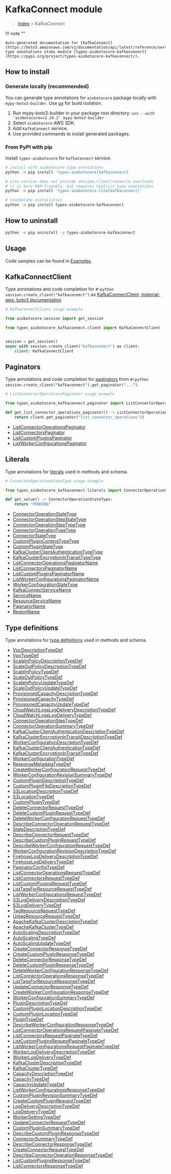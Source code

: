 # KafkaConnect module

> [Index](../README.md) > KafkaConnect


!!! note ""

    Auto-generated documentation for [KafkaConnect](https://boto3.amazonaws.com/v1/documentation/api/latest/reference/services/kafkaconnect.html#kafkaconnect)
    type annotations stubs module [types-aiobotocore-kafkaconnect](https://pypi.org/project/types-aiobotocore-kafkaconnect/).

## How to install

### Generate locally (recommended)

You can generate type annotations for `aiobotocore` package locally with `mypy-boto3-builder`.
Use [uv](https://docs.astral.sh/uv/getting-started/installation/) for build isolation.

1. Run mypy-boto3-builder in your package root directory: `uvx --with 'aiobotocore==2.24.2' mypy-boto3-builder`
1. Select `aiobotocore` AWS SDK.
1. Add `KafkaConnect` service.
1. Use provided commands to install generated packages.



### From PyPI with pip

Install `types-aiobotocore` for `KafkaConnect` service.

```bash
# install with aiobotocore type annotations
python -m pip install 'types-aiobotocore[kafkaconnect]'

# Lite version does not provide session.client/resource overloads
# it is more RAM-friendly, but requires explicit type annotations
python -m pip install 'types-aiobotocore-lite[kafkaconnect]'

# standalone installation
python -m pip install types-aiobotocore-kafkaconnect
```



## How to uninstall

```bash
python -m pip uninstall -y types-aiobotocore-kafkaconnect
```

## Usage

Code samples can be found in [Examples](./usage.md).

## KafkaConnectClient

Type annotations and code completion for  `#!python session.create_client("kafkaconnect")` as [KafkaConnectClient](./client.md)
[:material-aws: boto3 documentation](https://boto3.amazonaws.com/v1/documentation/api/latest/reference/services/kafkaconnect.html#KafkaConnect.Client)

```python
# KafkaConnectClient usage example

from aiobotocore.session import get_session

from types_aiobotocore_kafkaconnect.client import KafkaConnectClient


session = get_session()
async with session.create_client("kafkaconnect") as client:
    client: KafkaConnectClient
```


## Paginators

Type annotations and code completion for
[paginators](./paginators.md)
from `#!python session.create_client("kafkaconnect").get_paginator("...")`.

```python
# ListConnectorOperationsPaginator usage example

from types_aiobotocore_kafkaconnect.paginator import ListConnectorOperationsPaginator

def get_list_connector_operations_paginator() -> ListConnectorOperationsPaginator:
    return client.get_paginator("list_connector_operations"))
```

- [ListConnectorOperationsPaginator](./paginators.md#listconnectoroperationspaginator)
- [ListConnectorsPaginator](./paginators.md#listconnectorspaginator)
- [ListCustomPluginsPaginator](./paginators.md#listcustompluginspaginator)
- [ListWorkerConfigurationsPaginator](./paginators.md#listworkerconfigurationspaginator)








## Literals

Type annotations for [literals](./literals.md) used in methods and schema.

```python
# ConnectorOperationStateType usage example

from types_aiobotocore_kafkaconnect.literals import ConnectorOperationStateType

def get_value() -> ConnectorOperationStateType:
    return "PENDING"
```

- [ConnectorOperationStateType](./literals.md#connectoroperationstatetype)
- [ConnectorOperationStepStateType](./literals.md#connectoroperationstepstatetype)
- [ConnectorOperationStepTypeType](./literals.md#connectoroperationsteptypetype)
- [ConnectorOperationTypeType](./literals.md#connectoroperationtypetype)
- [ConnectorStateType](./literals.md#connectorstatetype)
- [CustomPluginContentTypeType](./literals.md#customplugincontenttypetype)
- [CustomPluginStateType](./literals.md#custompluginstatetype)
- [KafkaClusterClientAuthenticationTypeType](./literals.md#kafkaclusterclientauthenticationtypetype)
- [KafkaClusterEncryptionInTransitTypeType](./literals.md#kafkaclusterencryptionintransittypetype)
- [ListConnectorOperationsPaginatorName](./literals.md#listconnectoroperationspaginatorname)
- [ListConnectorsPaginatorName](./literals.md#listconnectorspaginatorname)
- [ListCustomPluginsPaginatorName](./literals.md#listcustompluginspaginatorname)
- [ListWorkerConfigurationsPaginatorName](./literals.md#listworkerconfigurationspaginatorname)
- [WorkerConfigurationStateType](./literals.md#workerconfigurationstatetype)
- [KafkaConnectServiceName](./literals.md#kafkaconnectservicename)
- [ServiceName](./literals.md#servicename)
- [ResourceServiceName](./literals.md#resourceservicename)
- [PaginatorName](./literals.md#paginatorname)
- [RegionName](./literals.md#regionname)




## Type definitions

Type annotations for [type definitions](./type_defs.md) used in methods and schema.

- [VpcDescriptionTypeDef](./type_defs.md#vpcdescriptiontypedef)
- [VpcTypeDef](./type_defs.md#vpctypedef)
- [ScaleInPolicyDescriptionTypeDef](./type_defs.md#scaleinpolicydescriptiontypedef)
- [ScaleOutPolicyDescriptionTypeDef](./type_defs.md#scaleoutpolicydescriptiontypedef)
- [ScaleInPolicyTypeDef](./type_defs.md#scaleinpolicytypedef)
- [ScaleOutPolicyTypeDef](./type_defs.md#scaleoutpolicytypedef)
- [ScaleInPolicyUpdateTypeDef](./type_defs.md#scaleinpolicyupdatetypedef)
- [ScaleOutPolicyUpdateTypeDef](./type_defs.md#scaleoutpolicyupdatetypedef)
- [ProvisionedCapacityDescriptionTypeDef](./type_defs.md#provisionedcapacitydescriptiontypedef)
- [ProvisionedCapacityTypeDef](./type_defs.md#provisionedcapacitytypedef)
- [ProvisionedCapacityUpdateTypeDef](./type_defs.md#provisionedcapacityupdatetypedef)
- [CloudWatchLogsLogDeliveryDescriptionTypeDef](./type_defs.md#cloudwatchlogslogdeliverydescriptiontypedef)
- [CloudWatchLogsLogDeliveryTypeDef](./type_defs.md#cloudwatchlogslogdeliverytypedef)
- [ConnectorOperationStepTypeDef](./type_defs.md#connectoroperationsteptypedef)
- [ConnectorOperationSummaryTypeDef](./type_defs.md#connectoroperationsummarytypedef)
- [KafkaClusterClientAuthenticationDescriptionTypeDef](./type_defs.md#kafkaclusterclientauthenticationdescriptiontypedef)
- [KafkaClusterEncryptionInTransitDescriptionTypeDef](./type_defs.md#kafkaclusterencryptionintransitdescriptiontypedef)
- [WorkerConfigurationDescriptionTypeDef](./type_defs.md#workerconfigurationdescriptiontypedef)
- [KafkaClusterClientAuthenticationTypeDef](./type_defs.md#kafkaclusterclientauthenticationtypedef)
- [KafkaClusterEncryptionInTransitTypeDef](./type_defs.md#kafkaclusterencryptionintransittypedef)
- [WorkerConfigurationTypeDef](./type_defs.md#workerconfigurationtypedef)
- [ResponseMetadataTypeDef](./type_defs.md#responsemetadatatypedef)
- [CreateWorkerConfigurationRequestTypeDef](./type_defs.md#createworkerconfigurationrequesttypedef)
- [WorkerConfigurationRevisionSummaryTypeDef](./type_defs.md#workerconfigurationrevisionsummarytypedef)
- [CustomPluginDescriptionTypeDef](./type_defs.md#customplugindescriptiontypedef)
- [CustomPluginFileDescriptionTypeDef](./type_defs.md#custompluginfiledescriptiontypedef)
- [S3LocationDescriptionTypeDef](./type_defs.md#s3locationdescriptiontypedef)
- [S3LocationTypeDef](./type_defs.md#s3locationtypedef)
- [CustomPluginTypeDef](./type_defs.md#customplugintypedef)
- [DeleteConnectorRequestTypeDef](./type_defs.md#deleteconnectorrequesttypedef)
- [DeleteCustomPluginRequestTypeDef](./type_defs.md#deletecustompluginrequesttypedef)
- [DeleteWorkerConfigurationRequestTypeDef](./type_defs.md#deleteworkerconfigurationrequesttypedef)
- [DescribeConnectorOperationRequestTypeDef](./type_defs.md#describeconnectoroperationrequesttypedef)
- [StateDescriptionTypeDef](./type_defs.md#statedescriptiontypedef)
- [DescribeConnectorRequestTypeDef](./type_defs.md#describeconnectorrequesttypedef)
- [DescribeCustomPluginRequestTypeDef](./type_defs.md#describecustompluginrequesttypedef)
- [DescribeWorkerConfigurationRequestTypeDef](./type_defs.md#describeworkerconfigurationrequesttypedef)
- [WorkerConfigurationRevisionDescriptionTypeDef](./type_defs.md#workerconfigurationrevisiondescriptiontypedef)
- [FirehoseLogDeliveryDescriptionTypeDef](./type_defs.md#firehoselogdeliverydescriptiontypedef)
- [FirehoseLogDeliveryTypeDef](./type_defs.md#firehoselogdeliverytypedef)
- [PaginatorConfigTypeDef](./type_defs.md#paginatorconfigtypedef)
- [ListConnectorOperationsRequestTypeDef](./type_defs.md#listconnectoroperationsrequesttypedef)
- [ListConnectorsRequestTypeDef](./type_defs.md#listconnectorsrequesttypedef)
- [ListCustomPluginsRequestTypeDef](./type_defs.md#listcustompluginsrequesttypedef)
- [ListTagsForResourceRequestTypeDef](./type_defs.md#listtagsforresourcerequesttypedef)
- [ListWorkerConfigurationsRequestTypeDef](./type_defs.md#listworkerconfigurationsrequesttypedef)
- [S3LogDeliveryDescriptionTypeDef](./type_defs.md#s3logdeliverydescriptiontypedef)
- [S3LogDeliveryTypeDef](./type_defs.md#s3logdeliverytypedef)
- [TagResourceRequestTypeDef](./type_defs.md#tagresourcerequesttypedef)
- [UntagResourceRequestTypeDef](./type_defs.md#untagresourcerequesttypedef)
- [ApacheKafkaClusterDescriptionTypeDef](./type_defs.md#apachekafkaclusterdescriptiontypedef)
- [ApacheKafkaClusterTypeDef](./type_defs.md#apachekafkaclustertypedef)
- [AutoScalingDescriptionTypeDef](./type_defs.md#autoscalingdescriptiontypedef)
- [AutoScalingTypeDef](./type_defs.md#autoscalingtypedef)
- [AutoScalingUpdateTypeDef](./type_defs.md#autoscalingupdatetypedef)
- [CreateConnectorResponseTypeDef](./type_defs.md#createconnectorresponsetypedef)
- [CreateCustomPluginResponseTypeDef](./type_defs.md#createcustompluginresponsetypedef)
- [DeleteConnectorResponseTypeDef](./type_defs.md#deleteconnectorresponsetypedef)
- [DeleteCustomPluginResponseTypeDef](./type_defs.md#deletecustompluginresponsetypedef)
- [DeleteWorkerConfigurationResponseTypeDef](./type_defs.md#deleteworkerconfigurationresponsetypedef)
- [ListConnectorOperationsResponseTypeDef](./type_defs.md#listconnectoroperationsresponsetypedef)
- [ListTagsForResourceResponseTypeDef](./type_defs.md#listtagsforresourceresponsetypedef)
- [UpdateConnectorResponseTypeDef](./type_defs.md#updateconnectorresponsetypedef)
- [CreateWorkerConfigurationResponseTypeDef](./type_defs.md#createworkerconfigurationresponsetypedef)
- [WorkerConfigurationSummaryTypeDef](./type_defs.md#workerconfigurationsummarytypedef)
- [PluginDescriptionTypeDef](./type_defs.md#plugindescriptiontypedef)
- [CustomPluginLocationDescriptionTypeDef](./type_defs.md#custompluginlocationdescriptiontypedef)
- [CustomPluginLocationTypeDef](./type_defs.md#custompluginlocationtypedef)
- [PluginTypeDef](./type_defs.md#plugintypedef)
- [DescribeWorkerConfigurationResponseTypeDef](./type_defs.md#describeworkerconfigurationresponsetypedef)
- [ListConnectorOperationsRequestPaginateTypeDef](./type_defs.md#listconnectoroperationsrequestpaginatetypedef)
- [ListConnectorsRequestPaginateTypeDef](./type_defs.md#listconnectorsrequestpaginatetypedef)
- [ListCustomPluginsRequestPaginateTypeDef](./type_defs.md#listcustompluginsrequestpaginatetypedef)
- [ListWorkerConfigurationsRequestPaginateTypeDef](./type_defs.md#listworkerconfigurationsrequestpaginatetypedef)
- [WorkerLogDeliveryDescriptionTypeDef](./type_defs.md#workerlogdeliverydescriptiontypedef)
- [WorkerLogDeliveryTypeDef](./type_defs.md#workerlogdeliverytypedef)
- [KafkaClusterDescriptionTypeDef](./type_defs.md#kafkaclusterdescriptiontypedef)
- [KafkaClusterTypeDef](./type_defs.md#kafkaclustertypedef)
- [CapacityDescriptionTypeDef](./type_defs.md#capacitydescriptiontypedef)
- [CapacityTypeDef](./type_defs.md#capacitytypedef)
- [CapacityUpdateTypeDef](./type_defs.md#capacityupdatetypedef)
- [ListWorkerConfigurationsResponseTypeDef](./type_defs.md#listworkerconfigurationsresponsetypedef)
- [CustomPluginRevisionSummaryTypeDef](./type_defs.md#custompluginrevisionsummarytypedef)
- [CreateCustomPluginRequestTypeDef](./type_defs.md#createcustompluginrequesttypedef)
- [LogDeliveryDescriptionTypeDef](./type_defs.md#logdeliverydescriptiontypedef)
- [LogDeliveryTypeDef](./type_defs.md#logdeliverytypedef)
- [WorkerSettingTypeDef](./type_defs.md#workersettingtypedef)
- [UpdateConnectorRequestTypeDef](./type_defs.md#updateconnectorrequesttypedef)
- [CustomPluginSummaryTypeDef](./type_defs.md#custompluginsummarytypedef)
- [DescribeCustomPluginResponseTypeDef](./type_defs.md#describecustompluginresponsetypedef)
- [ConnectorSummaryTypeDef](./type_defs.md#connectorsummarytypedef)
- [DescribeConnectorResponseTypeDef](./type_defs.md#describeconnectorresponsetypedef)
- [CreateConnectorRequestTypeDef](./type_defs.md#createconnectorrequesttypedef)
- [DescribeConnectorOperationResponseTypeDef](./type_defs.md#describeconnectoroperationresponsetypedef)
- [ListCustomPluginsResponseTypeDef](./type_defs.md#listcustompluginsresponsetypedef)
- [ListConnectorsResponseTypeDef](./type_defs.md#listconnectorsresponsetypedef)

